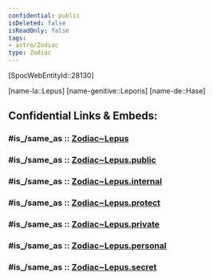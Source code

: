 ```yaml
---
confidential: public
isDeleted: false
isReadOnly: false
tags:
- astro/Zodiac
type: Zodiac
---
```


[SpocWebEntityId::28130]



[name-la::Lepus]
[name-genitive::Leporis]
[name-de::Hase]


## Confidential Links & Embeds: 

### #is_/same_as :: [Zodiac~Lepus](/_Standards/Astronomy/Star~Constellation/Zodiac~Lepus.md) 

### #is_/same_as :: [Zodiac~Lepus.public](/_public/Astronomy/Star~Constellation/Zodiac~Lepus.public.md) 

### #is_/same_as :: [Zodiac~Lepus.internal](/_internal/Astronomy/Star~Constellation/Zodiac~Lepus.internal.md) 

### #is_/same_as :: [Zodiac~Lepus.protect](/_protect/Astronomy/Star~Constellation/Zodiac~Lepus.protect.md) 

### #is_/same_as :: [Zodiac~Lepus.private](/_private/Astronomy/Star~Constellation/Zodiac~Lepus.private.md) 

### #is_/same_as :: [Zodiac~Lepus.personal](/_personal/Astronomy/Star~Constellation/Zodiac~Lepus.personal.md) 

### #is_/same_as :: [Zodiac~Lepus.secret](/_secret/Astronomy/Star~Constellation/Zodiac~Lepus.secret.md)

